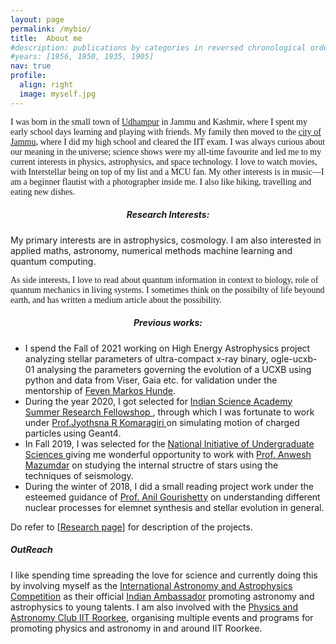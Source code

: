 ```yaml
---
layout: page
permalink: /mybio/
title:  About me 
#description: publications by categories in reversed chronological order. generated by jekyll-scholar.
#years: [1956, 1950, 1935, 1905]
nav: true
profile:
  align: right 
  image: myself.jpg
---
```

<div id="bio_anim">

  <p class="header-bar" style="font-family:Dancing Script, cursive">
      I was born in the small town of <a href="https://udhampur.nic.in/tourist-places/">Udhampur</a> in Jammu and Kashmir, where I spent my early school days learning and playing with friends. My family then moved to the <a href="https://jammu.nic.in/">city of Jammu</a>, where I did my high school and cleared the IIT exam. I was always curious about our meaning in the universe; science shows were my all-time favourite and led me to my current interests in physics, astrophysics, and space technology. I love to watch movies, with Interstellar being on top of my list and a MCU fan. My other interests is in music—I am a beginner flautist with a photographer inside me. I also like hiking, travelling and eating new dishes.</p>

  <h5 style="text-align:center"> Research Interests: </h5>
  <p> 
    My primary interests are in astrophysics, cosmology. I am also interested in applied maths, astronomy, numerical methods machine learning and quantum computing. <p  style="font-family:Dancing Script, cursive"> As side interests, I love to read about quantum information in context to biology, role of quantum mechanics in living systems. I sometimes think on the possibilty of life beyound earth, and has written a medium article about the possibility.

  </p>

  <p class="header-bar"> <h5 style="text-align:center"> Previous works: </h5>
  <ul>
    <li> 
      I spend the Fall of 2021 working on High Energy Astrophysics project analyzing stellar parameters of ultra-compact x-ray binary, ogle-ucxb-01 analysing the parameters governing the evolution of a UCXB using python and data from Viser, Gaia etc. for validation under the mentorship of <a href="https://owsd.net/member/hunde-feven-markos"> Feven Markos Hunde</a>. 
    </li>
    <li> 
      During the year 2020, I got selected for <a href="https://web-japps.ias.ac.in:8443/fellowship2020/lists/result.jsp"> Indian Science Academy Summer Research Fellowshop </a>, through which I was fortunate to work under <a href="http://chep.iisc.ac.in/Personnel/pages/jyothsna/index.html"> Prof.Jyothsna R Komaragiri </a> on simulating motion of charged particles using Geant4. 
    </li> 
    <li> 
      In Fall 2019, I was selected for the <a href="https://www.hbcse.tifr.res.in/data/national-initiative-on-undergraduate-sciences-nius">National Initiative of Undergraduate Sciences </a> giving me wonderful opportunity to work with <a href="https://scholar.google.co.in/citations?user=UOV5qTsAAAAJ&hl=en">Prof. Anwesh Mazumdar</a> on studying the internal structre of stars using the techniques of seismology. 
    </li>
    <li>
      During the winter of 2018, I did a small reading project work under the esteemed guidance of <a href="https://www.iitr.ac.in/~PH/anilgfph"> Prof. Anil Gourishetty</a> on understanding different nuclear processes for elemnet synthesis and stellar evolution in general. 
    </li>
    </ul>
    Do refer to [<a href="/projects/">Research page</a>] for description of the projects.
  

  <p class="header-bar"> <h5> OutReach </h5>   
    I like spending time spreading the love for science and currently doing this by involving myself as the <a href="https://iaac.space/en/">International Astronomy and Astrophysics Competition</a> as their official <a href="https://iaac.space/en/vankerni">Indian Ambassador</a> promoting astronomy and astrophysics to young talents. I am also involved with the <a href="https://www.facebook.com/physastroclubiitr/">Physics and Astronomy Club IIT Roorkee</a>, organising multiple events and programs for promoting physics and astronomy in and around IIT Roorkee.
  </p>



